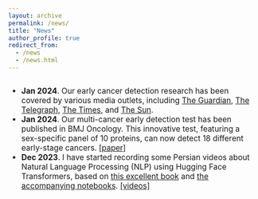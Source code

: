 ```yaml
---
layout: archive
permalink: /news/
title: "News"
author_profile: true
redirect_from: 
  - /news
  - /news.html
---
```

<font size="3">
<div style="overflow-y: auto; max-height: 300px; padding-right: 10px; font-size: 15.5px;">
<ul>
  <li>
    <b>Jan 2024</b>. Our early cancer detection research has been covered by various media outlets, including 
    <a href="https://www.theguardian.com/society/2024/jan/09/dna-test-can-detect-18-early-stage-cancers-scientists-say" target="_blank">The Guardian</a>, 
    <a href="https://www.telegraph.co.uk/news/2024/01/10/new-generation-cancer-tests-screen-major-organs-novelna/" target="_blank">The Telegraph</a>, 
    <a href="https://www.thetimes.co.uk/article/analysing-blood-proteins-could-pick-up-18-early-stage-cancers-w538c87b8" target="_blank">The Times</a>, and 
    <a href="https://www.the-sun.com/health/10052638/blood-test-detect-cancer-early-novelna/" target="_blank">The Sun</a>.
  </li>
  <li>
    <b>Jan 2024</b>. Our multi-cancer early detection test has been published in BMJ Oncology. 
    This innovative test, featuring a sex-specific panel of 10 proteins, can now detect 18 different early-stage cancers.
    <a href="https://bmjoncology.bmj.com/content/3/1/e000073?rss=1" target="_blank">[paper]</a>
  </li>
  <li>
    <b>Dec 2023</b>. I have started recording some Persian videos about Natural Language Processing (NLP) using Hugging Face Transformers, based on <a href="https://www.oreilly.com/library/view/natural-language-processing/9781098136789/" target="_blank">this excellent book</a> and <a href="https://github.com/nlp-with-transformers/notebooks" target="_blank">the accompanying notebooks</a>. <a href="https://www.youtube.com/watch?v=5XU4LWcNWAw&list=PLF7CN4txP524LmwRv33Xc1-ir8vJoE_Ik" target="_blank">[videos]</a>
  </li>
</ul>
</div>
</font>
